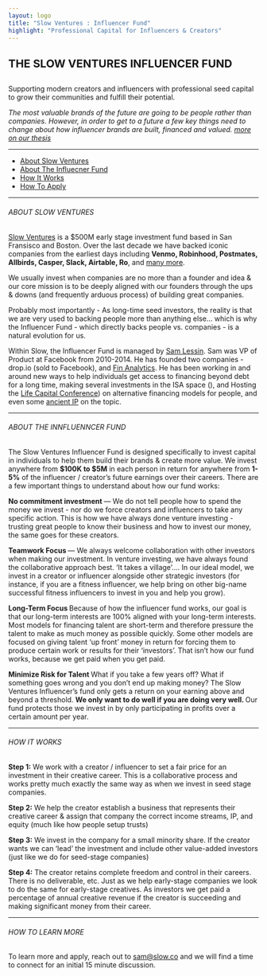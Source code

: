 ```yaml
---
layout: logo
title: "Slow Ventures : Influencer Fund"
highlight: "Professional Capital for Influencers & Creators"
---
```


<h4 style="font-size: 22px">THE SLOW VENTURES INFLUENCER FUND</h4> 

Supporting modern creators and influencers with professional seed capital to grow their communities and fulfill their potential.

*The most valuable brands of the future are going to be people rather than companies.  However, in order to get to a future a few key things need to change about how influencer brands are built, financed and valued. [more on our thesis](http://influence.slow.co/thesis)*

<hr>

<ul>
  <li><a href="#sv">About Slow Ventures</a></li>
  <li><a href="#if">About The Influecner Fund</a></li>
  <li><a href="#how">How It Works</a></li>  
  <li><a href="#apply">How To Apply</a></li>
</ul>
  
<hr>

<h6><a id="sv"></a>ABOUT SLOW VENTURES</h6>

[Slow Ventures](https://www.slow.co) is a $500M early stage investment fund based in San Fransisco and Boston.  Over the last decade we have backed iconic companies from the earliest days including <b>Venmo, Robinhood, Postmates, Allbirds, Casper, Slack, Airtable, Ro</b>, and [many more](https://http://main.slow.co/about/).  

We usually invest when companies are no more than a founder and idea & our core mission is to be deeply aligned with our founders through the ups & downs (and frequently arduous process) of building great companies.

Probably most importantly - As long-time seed investors, the reality is that we are very used to backing people more than anything else… which is why the Influencer Fund - which directly backs people vs. companies - is a natural evolution for us. 

Within Slow, the Influencer Fund is managed by [Sam Lessin](https://www.twitter.com/lessin).  Sam was VP of Product at Facebook from 2010-2014.  He has founded two companies - drop.io (sold to Facebook), and [Fin Analytics](https://www.fin.com).  He has been working in and around new ways to help individuals get access to financing beyond debt for a long time, making several investments in the ISA space (), and Hosting the [Life Capital Conference](http://www.lifecapital.com/)) on alternative financing models for people, and even some [ancient IP](https://patents.google.com/patent/US20020133445A1/en?oq=samuel+lessin+marketplace) on the topic. 

<hr>

<h6><a id="if"></a>ABOUT THE INNFLUENNCER FUND</h6>

The Slow Ventures Influencer Fund is designed specifically to invest capital in individuals to help them build their brands & create more value.  We invest anywhere from **$100K to $5M** in each person in return for anywhere from **1-5%** of the influencer / creator’s future earnings over their careers.    There are a few important things to understand about how our fund works: 

<b> No commitment investment </b> — We do not tell people how to spend the money we invest - nor do we force creators and influencers to take any specific action.  This is how we have always done venture investing - trusting great people to know their business and how to invest our money, the same goes for these creators.

<b> Teamwork Focus </b> — We always welcome collaboration with other investors when making our investment.  In venture investing, we have always found the collaborative approach best. ‘It takes a village’…. In our ideal model, we invest in a creator or influencer alongside other strategic investors (for instance, if you are a fitness influencer, we help bring on other big-name successful fitness influencers to invest in you and help you grow).  

<b> Long-Term Focus </b> Because of how the influencer fund works, our goal is that our long-term interests are 100% aligned with your long-term interests.  Most models for financing talent are short-term and therefore pressure the talent to make as much money as possible quickly.  Some other models are focused on giving talent ‘up front’ money in return for forcing them to produce certain work or results for their ‘investors’.  That isn’t how our fund works, because we get paid when you get paid.

<b> Minimize Risk for Talent </b> What if you take a few years off?  What if something goes wrong and you don’t end up making money?  The Slow Ventures Influencer’s fund only gets a return on your earning above and beyond a threshold.   <b> We only want to do well if you are doing very well. </b> Our fund protects those we invest in by only participating in profits over a certain amount per year.  

<hr>

<h6><a id="if"></a>HOW IT WORKS</h6>

<b>Step 1:</b> We work with a creator / influencer to set a fair price for an investment in their creative career.  This is a collaborative process and works pretty much exactly the same way as when we invest in seed stage companies.

<b>Step 2:</b> We help the creator establish a business that represents their creative career & assign that company the correct income streams, IP, and equity (much like how people setup trusts)

<b>Step 3:</b> We invest in the company for a small minority share.  If the creator wants we can ‘lead’ the investment and include other value-added investors (just like we do for seed-stage companies)

<b>Step 4:</b> The creator retains complete freedom and control in their careers.  There is no deliverable, etc.  Just as we help early-stage companies we look to do the same for early-stage creatives.  As investors we get paid a percentage of annual creative revenue if the creator is succeeding and making significant money from their career.

<hr>

<h6><a id="apply"></a>HOW TO LEARN MORE</h6>

To learn more and apply, reach out to <a href="mailto:sam@slow.co">sam@slow.co</a> and we will find a time to connect for an initial 15 minute discussion.
 









